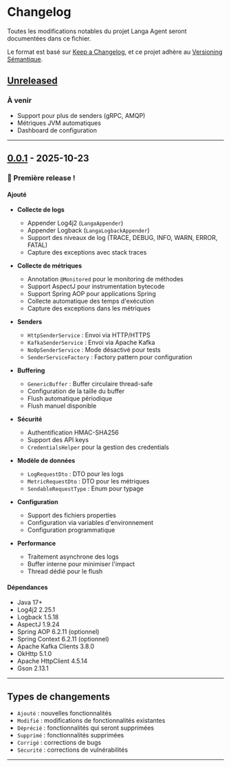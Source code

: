 # Changelog

Toutes les modifications notables du projet Langa Agent seront documentées dans ce fichier.

Le format est basé sur [Keep a Changelog](https://keepachangelog.com/fr/1.0.0/),
et ce projet adhère au [Versioning Sémantique](https://semver.org/lang/fr/).

## [Unreleased]

### À venir
- Support pour plus de senders (gRPC, AMQP)
- Métriques JVM automatiques
- Dashboard de configuration

---

## [0.0.1] - 2025-10-23

### 🎉 Première release !

#### Ajouté
- **Collecte de logs**
  - Appender Log4j2 (`LangaAppender`)
  - Appender Logback (`LangaLogbackAppender`)
  - Support des niveaux de log (TRACE, DEBUG, INFO, WARN, ERROR, FATAL)
  - Capture des exceptions avec stack traces

- **Collecte de métriques**
  - Annotation `@Monitored` pour le monitoring de méthodes
  - Support AspectJ pour instrumentation bytecode
  - Support Spring AOP pour applications Spring
  - Collecte automatique des temps d'exécution
  - Capture des exceptions dans les métriques

- **Senders**
  - `HttpSenderService` : Envoi via HTTP/HTTPS
  - `KafkaSenderService` : Envoi via Apache Kafka
  - `NoOpSenderService` : Mode désactivé pour tests
  - `SenderServiceFactory` : Factory pattern pour configuration

- **Buffering**
  - `GenericBuffer` : Buffer circulaire thread-safe
  - Configuration de la taille du buffer
  - Flush automatique périodique
  - Flush manuel disponible

- **Sécurité**
  - Authentification HMAC-SHA256
  - Support des API keys
  - `CredentialsHelper` pour la gestion des credentials

- **Modèle de données**
  - `LogRequestDto` : DTO pour les logs
  - `MetricRequestDto` : DTO pour les métriques
  - `SendableRequestType` : Enum pour typage

- **Configuration**
  - Support des fichiers properties
  - Configuration via variables d'environnement
  - Configuration programmatique

- **Performance**
  - Traitement asynchrone des logs
  - Buffer interne pour minimiser l'impact
  - Thread dédié pour le flush

#### Dépendances
- Java 17+
- Log4j2 2.25.1
- Logback 1.5.18
- AspectJ 1.9.24
- Spring AOP 6.2.11 (optionnel)
- Spring Context 6.2.11 (optionnel)
- Apache Kafka Clients 3.8.0
- OkHttp 5.1.0
- Apache HttpClient 4.5.14
- Gson 2.13.1

---

## Types de changements

- `Ajouté` : nouvelles fonctionnalités
- `Modifié` : modifications de fonctionnalités existantes
- `Déprécié` : fonctionnalités qui seront supprimées
- `Supprimé` : fonctionnalités supprimées
- `Corrigé` : corrections de bugs
- `Sécurité` : corrections de vulnérabilités

---

[Unreleased]: https://github.com/langa-org/langa/compare/v0.0.1...HEAD
[0.0.1]: https://github.com/langa-org/langa/releases/tag/v0.0.1
